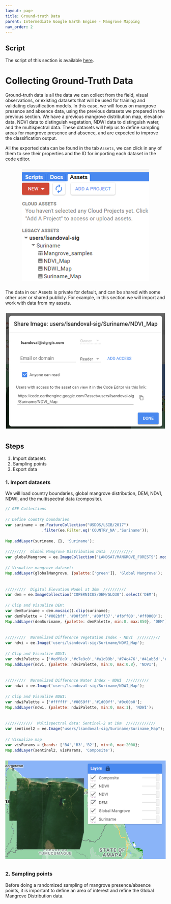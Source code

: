 ```yaml
---
layout: page
title: Ground-truth Data
parent: Intermediate Google Earth Engine - Mangrove Mapping
nav_order: 2
---
```


## Script
The script of this section is available [here]().

# Collecting Ground-Truth Data

Ground-truth data is all the data we can collect from the field, visual observations, or existing datasets that will be used for training and validating classification models. In this case, we will focus on mangrove presence and absence data, using the previous datasets we prepared in the previous section. We have a previous mangrove distribution map, elevation data, NDVI data to distinguish vegetation, NDWI data to distinguish water, and the multispectral data. These datasets will help us to define sampling areas for mangrove presence and absence, and are expected to improve the classification output.

All the exported data can be found in the tab `Assets`, we can click in any of them to see their properties and the ID for importing each dataset in the code editor.

<p align="center">
<img src="../images/mangrove/T5_2_01.png" vspace="10" width="400">
<p/>

The data in our Assets is private for default, and can be shared with some other user or shared publicly. For example, in this section we will import and work with data from my assets.

<p align="center">
<img src="../images/mangrove/T5_2_02.png" vspace="10" width="500">
<p/>

## Steps
1. Import datasets
2. Sampling points
3. Export data

### 1. Import datasets

We will load country boundaries, global mangrove distribution, DEM, NDVI, NDWI, and the multispectral data (composite).

```javascript
// GEE Collections

// Define country boundaries
var suriname = ee.FeatureCollection("USDOS/LSIB/2017")
                .filter(ee.Filter.eq('COUNTRY_NA','Suriname'));

Map.addLayer(suriname, {}, 'Suriname');

/////////  Global Mangrove Distribution Data  //////////
var globalMangrove = ee.ImageCollection("LANDSAT/MANGROVE_FORESTS").mosaic();

// Visualize mangrove dataset:
Map.addLayer(globalMangrove, {palette:['green']}, 'Global Mangrove');


/////////  Digital Elevation Model at 30m  //////////
var dem = ee.ImageCollection("COPERNICUS/DEM/GLO30").select('DEM');

// Clip and Visualize DEM:
var demSuriname = dem.mosaic().clip(suriname);
var demPalette = ['#002bff','#00f3ff','#00ff37','#fbff00','#ff0000'];
Map.addLayer(demSuriname, {palette: demPalette, min:0, max:850}, 'DEM');


/////////  Normalized Difference Vegetation Index - NDVI  //////////
var ndvi = ee.Image('users/lsandoval-sig/Suriname/NDVI_Map');

// Clip and Visualize NDVI:
var ndviPalette = ['#edf8e9','#c7e9c0','#a1d99b','#74c476','#41ab5d','#238b45','#005a32'];
Map.addLayer(ndvi, {palette: ndviPalette, min:0, max:0.8}, 'NDVI');


/////////  Normalized Difference Water Index - NDWI  //////////
var ndwi = ee.Image('users/lsandoval-sig/Suriname/NDWI_Map');

// Clip and Visualize NDWI:
var ndwiPalette = ['#ffffff','#0059ff','#1d00ff','#0c00b0'];
Map.addLayer(ndwi, {palette: ndwiPalette, min:0, max:1}, 'NDWI');


////////////  Multispectral data: Sentinel-2 at 10m  /////////////
var sentinel2 = ee.Image("users/lsandoval-sig/Suriname/Suriname_Map");

// Visualize map
var visParams = {bands: ['B4','B3','B2'], min:0, max:2000};
Map.addLayer(sentinel2, visParams, 'Composite');
```

<p align="center">
<img src="../images/mangrove/T5_2_03.png" vspace="10" width="600">
<p/>

### 2. Sampling points

Before doing a randomized sampling of mangrove presence/absence points, it is important to define an area of interest and refine the Global Mangrove Distribution data.



